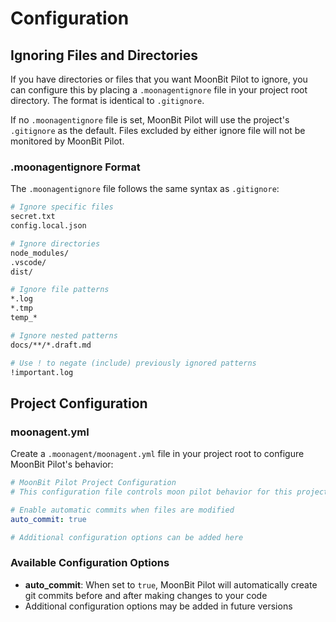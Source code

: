 # Configuration

## Ignoring Files and Directories

If you have directories or files that you want MoonBit Pilot to ignore, you can configure this by placing a `.moonagentignore` file in your project root directory. The format is identical to `.gitignore`.

If no `.moonagentignore` file is set, MoonBit Pilot will use the project's `.gitignore` as the default. Files excluded by either ignore file will not be monitored by MoonBit Pilot.

### .moonagentignore Format

The `.moonagentignore` file follows the same syntax as `.gitignore`:

```bash
# Ignore specific files
secret.txt
config.local.json

# Ignore directories
node_modules/
.vscode/
dist/

# Ignore file patterns
*.log
*.tmp
temp_*

# Ignore nested patterns
docs/**/*.draft.md

# Use ! to negate (include) previously ignored patterns
!important.log
```

## Project Configuration

### moonagent.yml

Create a `.moonagent/moonagent.yml` file in your project root to configure MoonBit Pilot's behavior:

```yaml
# MoonBit Pilot Project Configuration
# This configuration file controls moon pilot behavior for this project

# Enable automatic commits when files are modified
auto_commit: true

# Additional configuration options can be added here
```

### Available Configuration Options

- **auto_commit**: When set to `true`, MoonBit Pilot will automatically create git commits before and after making changes to your code
- Additional configuration options may be added in future versions
